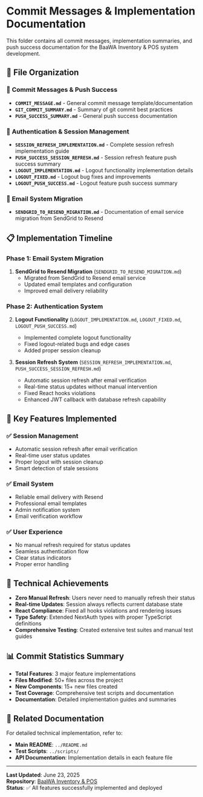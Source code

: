 # Commit Messages & Implementation Documentation

This folder contains all commit messages, implementation summaries, and push success documentation for the BaaWA Inventory & POS system development.

## 📁 File Organization

### 🚀 **Commit Messages & Push Success**

- **`COMMIT_MESSAGE.md`** - General commit message template/documentation
- **`GIT_COMMIT_SUMMARY.md`** - Summary of git commit best practices
- **`PUSH_SUCCESS_SUMMARY.md`** - General push success documentation

### 🔐 **Authentication & Session Management**

- **`SESSION_REFRESH_IMPLEMENTATION.md`** - Complete session refresh implementation guide
- **`PUSH_SUCCESS_SESSION_REFRESH.md`** - Session refresh feature push success summary
- **`LOGOUT_IMPLEMENTATION.md`** - Logout functionality implementation details
- **`LOGOUT_FIXED.md`** - Logout bug fixes and improvements
- **`LOGOUT_PUSH_SUCCESS.md`** - Logout feature push success summary

### 📧 **Email System Migration**

- **`SENDGRID_TO_RESEND_MIGRATION.md`** - Documentation of email service migration from SendGrid to Resend

## 📋 **Implementation Timeline**

### Phase 1: Email System Migration

1. **SendGrid to Resend Migration** (`SENDGRID_TO_RESEND_MIGRATION.md`)
   - Migrated from SendGrid to Resend email service
   - Updated email templates and configuration
   - Improved email delivery reliability

### Phase 2: Authentication System

2. **Logout Functionality** (`LOGOUT_IMPLEMENTATION.md`, `LOGOUT_FIXED.md`, `LOGOUT_PUSH_SUCCESS.md`)
   - Implemented complete logout functionality
   - Fixed logout-related bugs and edge cases
   - Added proper session cleanup

3. **Session Refresh System** (`SESSION_REFRESH_IMPLEMENTATION.md`, `PUSH_SUCCESS_SESSION_REFRESH.md`)
   - Automatic session refresh after email verification
   - Real-time status updates without manual intervention
   - Fixed React hooks violations
   - Enhanced JWT callback with database refresh capability

## 🎯 **Key Features Implemented**

### ✅ **Session Management**

- Automatic session refresh after email verification
- Real-time user status updates
- Proper logout with session cleanup
- Smart detection of stale sessions

### ✅ **Email System**

- Reliable email delivery with Resend
- Professional email templates
- Admin notification system
- Email verification workflow

### ✅ **User Experience**

- No manual refresh required for status updates
- Seamless authentication flow
- Clear status indicators
- Proper error handling

## 🔧 **Technical Achievements**

- **Zero Manual Refresh**: Users never need to manually refresh their status
- **Real-time Updates**: Session always reflects current database state
- **React Compliance**: Fixed all hooks violations and rendering issues
- **Type Safety**: Extended NextAuth types with proper TypeScript definitions
- **Comprehensive Testing**: Created extensive test suites and manual test guides

## 📊 **Commit Statistics Summary**

- **Total Features**: 3 major feature implementations
- **Files Modified**: 50+ files across the project
- **New Components**: 15+ new files created
- **Test Coverage**: Comprehensive test scripts and documentation
- **Documentation**: Detailed implementation guides and summaries

## 🔗 **Related Documentation**

For detailed technical implementation, refer to:

- **Main README**: `../README.md`
- **Test Scripts**: `../scripts/`
- **API Documentation**: Implementation details in each feature file

---

**Last Updated**: June 23, 2025  
**Repository**: [BaaWA Inventory & POS](https://github.com/baawa1/baawa-inventory.git)  
**Status**: ✅ All features successfully implemented and deployed
